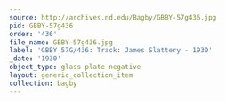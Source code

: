 ```yaml
---
source: http://archives.nd.edu/Bagby/GBBY-57g436.jpg
pid: GBBY-57g436
order: '436'
file_name: GBBY-57g436.jpg
label: 'GBBY 57G/436: Track: James Slattery - 1930'
_date: '1930'
object_type: glass plate negative
layout: generic_collection_item
collection: bagby
---
```

